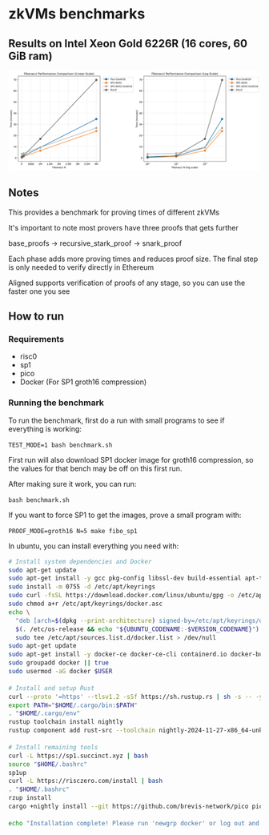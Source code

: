 # zkVMs benchmarks

## Results on Intel Xeon Gold 6226R (16 cores, 60 GiB ram)

![Benchmark Results](bench_results/17_feb_2025.png)

## Notes

This provides a benchmark for proving times of different zkVMs

It's important to note most provers have three proofs that gets further

base_proofs -> recursive_stark_proof -> snark_proof

Each phase adds more proving times and reduces proof size. The final step is only needed to verify directly in Ethereum

Aligned supports verification of proofs of any stage, so you can use the faster one you see

## How to run

### Requirements

- risc0
- sp1
- pico
- Docker (For SP1 groth16 compression)

### Running the benchmark


To run the benchmark, first do a run with small programs to see if everything is working:

```TEST_MODE=1 bash benchmark.sh```

First run will also download SP1 docker image for groth16 compression, so the values for that bench may be off on this first run.

After making sure it work, you can run:

```bash benchmark.sh```

If you want to force SP1 to get the images, prove a small program with:

```PROOF_MODE=groth16 N=5 make fibo_sp1```

In ubuntu, you can install everything you need with:

```sh
# Install system dependencies and Docker
sudo apt-get update
sudo apt-get install -y gcc pkg-config libssl-dev build-essential apt-transport-https ca-certificates curl software-properties-common
sudo install -m 0755 -d /etc/apt/keyrings
sudo curl -fsSL https://download.docker.com/linux/ubuntu/gpg -o /etc/apt/keyrings/docker.asc
sudo chmod a+r /etc/apt/keyrings/docker.asc
echo \
  "deb [arch=$(dpkg --print-architecture) signed-by=/etc/apt/keyrings/docker.asc] https://download.docker.com/linux/ubuntu \
  $(. /etc/os-release && echo "${UBUNTU_CODENAME:-$VERSION_CODENAME}") stable" | \
  sudo tee /etc/apt/sources.list.d/docker.list > /dev/null
sudo apt-get update
sudo apt-get install -y docker-ce docker-ce-cli containerd.io docker-buildx-plugin docker-compose-plugin
sudo groupadd docker || true
sudo usermod -aG docker $USER

# Install and setup Rust
curl --proto '=https' --tlsv1.2 -sSf https://sh.rustup.rs | sh -s -- -y
export PATH="$HOME/.cargo/bin:$PATH"
. "$HOME/.cargo/env"
rustup toolchain install nightly
rustup component add rust-src --toolchain nightly-2024-11-27-x86_64-unknown-linux-gnu

# Install remaining tools
curl -L https://sp1.succinct.xyz | bash
source "$HOME/.bashrc"
sp1up
curl -L https://risczero.com/install | bash
. "$HOME/.bashrc"
rzup install
cargo +nightly install --git https://github.com/brevis-network/pico pico-cli

echo "Installation complete! Please run 'newgrp docker' or log out and back in to use Docker without sudo."
```
